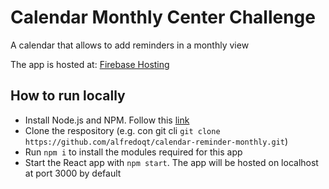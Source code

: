 # Calendar Monthly Center Challenge

A calendar that allows to add reminders in a monthly view

The app is hosted at: [Firebase Hosting](https://calendar-monthly.firebaseapp.com/)

## How to run locally
- Install Node.js and NPM. Follow this [link](https://nodejs.org/en/)
- Clone the respository (e.g. con git cli ```git clone https://github.com/alfredoqt/calendar-reminder-monthly.git```)
- Run ```npm i``` to install the modules required for this app
- Start the React app with ```npm start```. The app will be hosted on localhost at port 3000 by default

